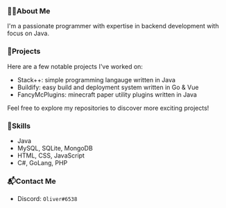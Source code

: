 ### 👨‍💻About Me
I'm a passionate programmer with expertise in backend development with focus on Java.<br>

### 🚀Projects
Here are a few notable projects I've worked on:

 - Stack++: simple programming langauge written in Java
 - Buildify: easy build and deployment system written in Go & Vue
 - FancyMcPlugins: minecraft paper utility plugins written in Java

Feel free to explore my repositories to discover more exciting projects!

### 🔭Skills
 - Java
 - MySQL, SQLite, MongoDB
 - HTML, CSS, JavaScript
 - C#, GoLang, PHP

### 📬Contact Me
 - Discord: `Oliver#6538`
